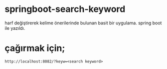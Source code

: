 # springboot-search-keyword
harf değiştirerek kelime önerilerinde bulunan basit bir uygulama. spring boot ile yazıldı.
# çağırmak için;
    http://localhost:8082/?keyw=<search keyword>

